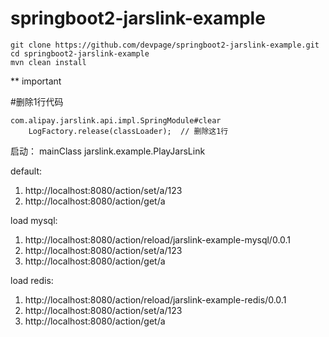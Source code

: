 # springboot2-jarslink-example

```
git clone https://github.com/devpage/springboot2-jarslink-example.git
cd springboot2-jarslink-example
mvn clean install
```

** important

#删除1行代码
```
com.alipay.jarslink.api.impl.SpringModule#clear
	LogFactory.release(classLoader);  // 删除这1行
```

启动：
mainClass jarslink.example.PlayJarsLink

default:
1. http://localhost:8080/action/set/a/123
2. http://localhost:8080/action/get/a

load mysql:
1. http://localhost:8080/action/reload/jarslink-example-mysql/0.0.1
2. http://localhost:8080/action/set/a/123
3. http://localhost:8080/action/get/a

load redis:
1. http://localhost:8080/action/reload/jarslink-example-redis/0.0.1
2. http://localhost:8080/action/set/a/123
3. http://localhost:8080/action/get/a